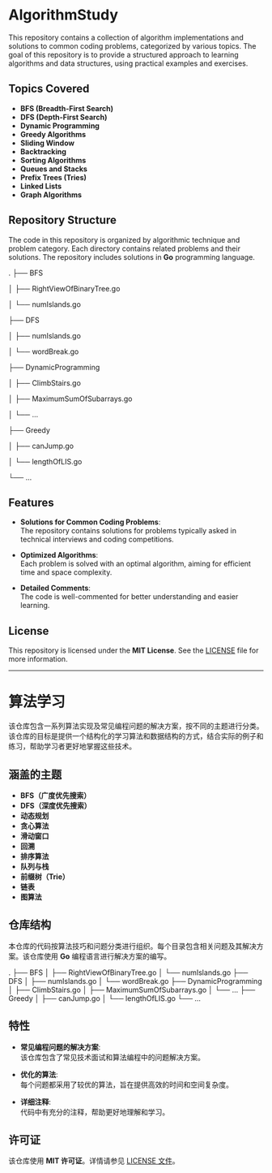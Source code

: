# AlgorithmStudy

This repository contains a collection of algorithm implementations and solutions to common coding problems, categorized by various topics. The goal of this repository is to provide a structured approach to learning algorithms and data structures, using practical examples and exercises.

## Topics Covered

- **BFS (Breadth-First Search)**
- **DFS (Depth-First Search)**
- **Dynamic Programming**
- **Greedy Algorithms**
- **Sliding Window**
- **Backtracking**
- **Sorting Algorithms**
- **Queues and Stacks**
- **Prefix Trees (Tries)**
- **Linked Lists**
- **Graph Algorithms**

## Repository Structure

The code in this repository is organized by algorithmic technique and problem category. Each directory contains related problems and their solutions. The repository includes solutions in **Go** programming language.

.
├── BFS

│ ├── RightViewOfBinaryTree.go

│ └── numIslands.go

├── DFS

│ ├── numIslands.go

│ └── wordBreak.go

├── DynamicProgramming

│ ├── ClimbStairs.go

│ ├── MaximumSumOfSubarrays.go

│ └── ...

├── Greedy

│ ├── canJump.go

│ └── lengthOfLIS.go

└── ...


## Features

- **Solutions for Common Coding Problems**:  
  The repository contains solutions for problems typically asked in technical interviews and coding competitions.

- **Optimized Algorithms**:  
  Each problem is solved with an optimal algorithm, aiming for efficient time and space complexity.

- **Detailed Comments**:  
  The code is well-commented for better understanding and easier learning.

## License

This repository is licensed under the **MIT License**. See the [LICENSE](LICENSE) file for more information.

---

# 算法学习

该仓库包含一系列算法实现及常见编程问题的解决方案，按不同的主题进行分类。该仓库的目标是提供一个结构化的学习算法和数据结构的方式，结合实际的例子和练习，帮助学习者更好地掌握这些技术。

## 涵盖的主题

- **BFS（广度优先搜索）**
- **DFS（深度优先搜索）**
- **动态规划**
- **贪心算法**
- **滑动窗口**
- **回溯**
- **排序算法**
- **队列与栈**
- **前缀树（Trie）**
- **链表**
- **图算法**

## 仓库结构

本仓库的代码按算法技巧和问题分类进行组织。每个目录包含相关问题及其解决方案。该仓库使用 **Go** 编程语言进行解决方案的编写。

. ├── BFS
│ ├── RightViewOfBinaryTree.go
│ └── numIslands.go
├── DFS
│ ├── numIslands.go
│ └── wordBreak.go
├── DynamicProgramming
│ ├── ClimbStairs.go
│ ├── MaximumSumOfSubarrays.go
│ └── ...
├── Greedy
│ ├── canJump.go
│ └── lengthOfLIS.go
└── ...


## 特性

- **常见编程问题的解决方案**:  
  该仓库包含了常见技术面试和算法编程中的问题解决方案。

- **优化的算法**:  
  每个问题都采用了较优的算法，旨在提供高效的时间和空间复杂度。

- **详细注释**:  
  代码中有充分的注释，帮助更好地理解和学习。

## 许可证

该仓库使用 **MIT 许可证**。详情请参见 [LICENSE 文件](LICENSE)。
